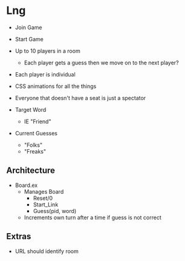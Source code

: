 # Lng


- Join Game 
- Start Game
- Up to 10 players in a room
    - Each player gets a guess then we move on to the next player?
- Each player is individual
- CSS animations for all the things
- Everyone that doesn't have a seat is just a spectator

- Target Word
    - IE "Friend"
- Current Guesses
    - "Folks"
    - "Freaks"

## Architecture

- Board.ex
    - Manages Board
        - Reset/0
        - Start_Link
        - Guess(pid, word)
    - Increments own turn after a time if guess is not correct



## Extras
- URL should identify room